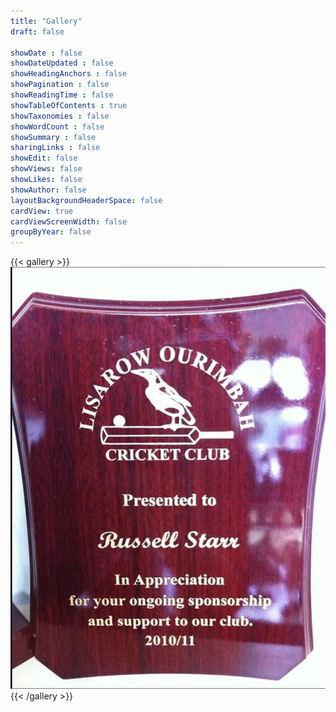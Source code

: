 ```yaml
---
title: "Gallery"
draft: false

showDate : false
showDateUpdated : false
showHeadingAnchors : false
showPagination : false
showReadingTime : false
showTableOfContents : true
showTaxonomies : false 
showWordCount : false
showSummary : false
sharingLinks : false
showEdit: false
showViews: false
showLikes: false
showAuthor: false
layoutBackgroundHeaderSpace: false
cardView: true
cardViewScreenWidth: false
groupByYear: false
---
```


{{< gallery >}}
    <a class="grid-w50 md:grid-w33" target="_blank"><img src="images/gallery1.png" class="nozoom m-0" />
{{< /gallery >}}
